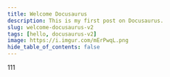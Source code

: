 ```yaml
---
title: Welcome Docusaurus
description: This is my first post on Docusaurus.
slug: welcome-docusaurus-v2
tags: [hello, docusaurus-v2]
image: https://i.imgur.com/mErPwqL.png
hide_table_of_contents: false
---
```


<!-- truncate -->

111
